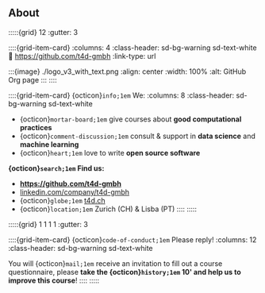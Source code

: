 ## About
:::::{grid} 12
:gutter: 3

::::{grid-item-card}
:columns: 4
:class-header: sd-bg-warning sd-text-white
:link: https://github.com/t4d-gmbh
:link-type: url

:::{image} ./logo_v3_with_text.png
:align: center
:width: 100%
:alt: GitHub Org page
:::
::::

::::{grid-item-card} {octicon}`info;1em` We:
:columns: 8
:class-header: sd-bg-warning sd-text-white

- {octicon}`mortar-board;1em` give courses about **good computational practices**
- {octicon}`comment-discussion;1em` consult & support in **data science** and **machine learning**
- {octicon}`heart;1em` love to write **open source software**

**{octicon}`search;1em` Find us:**

- **<https://github.com/t4d-gmbh>**
- <i class="fa-brands fa-linkedin"></i> [linkedin.com/company/t4d-gmbh](https://www.linkedin.com/company/t4d-gmbh/)
- {octicon}`globe;1em` [t4d.ch](https://t4d.ch)
- {octicon}`location;1em` Zurich (CH) & Lisba (PT)
::::
:::::

:::::{grid} 1 1 1 1
:gutter: 3

::::{grid-item-card} {octicon}`code-of-conduct;1em` Please reply!
:columns: 12
:class-header: sd-bg-warning sd-text-white

You will {octicon}`mail;1em` receive an invitation to fill out a course questionnaire, please **take the {octicon}`history;1em` 10' and help us to improve this course**!
::::
:::::
